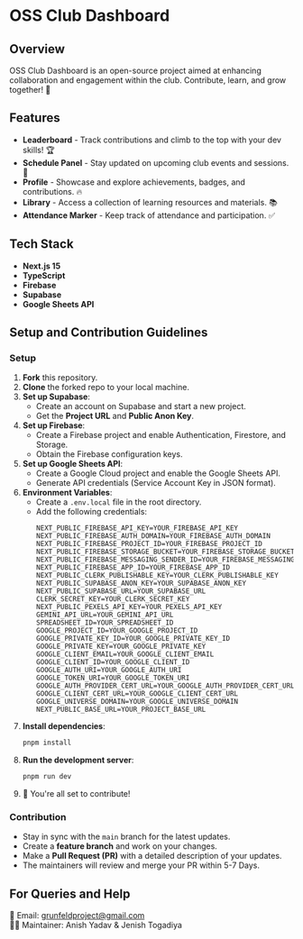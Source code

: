 # OSS Club Dashboard

## Overview
OSS Club Dashboard is an open-source project aimed at enhancing collaboration and engagement within the club. Contribute, learn, and grow together! 🚀

## Features
- **Leaderboard** - Track contributions and climb to the top with your dev skills! 🏆
- **Schedule Panel** - Stay updated on upcoming club events and sessions. 📅
- **Profile** - Showcase and explore achievements, badges, and contributions. 🔥
- **Library** - Access a collection of learning resources and materials. 📚
- **Attendance Marker** - Keep track of attendance and participation. ✅

## Tech Stack
- **Next.js 15**
- **TypeScript**
- **Firebase**
- **Supabase**
- **Google Sheets API**

## Setup and Contribution Guidelines

### Setup
1. **Fork** this repository.
2. **Clone** the forked repo to your local machine.
3. **Set up Supabase**:
   - Create an account on Supabase and start a new project.
   - Get the **Project URL** and **Public Anon Key**.
4. **Set up Firebase**:
   - Create a Firebase project and enable Authentication, Firestore, and Storage.
   - Obtain the Firebase configuration keys.
5. **Set up Google Sheets API**:
   - Create a Google Cloud project and enable the Google Sheets API.
   - Generate API credentials (Service Account Key in JSON format).
6. **Environment Variables**:
   - Create a `.env.local` file in the root directory.
   - Add the following credentials:
     ```env
     NEXT_PUBLIC_FIREBASE_API_KEY=YOUR_FIREBASE_API_KEY
     NEXT_PUBLIC_FIREBASE_AUTH_DOMAIN=YOUR_FIREBASE_AUTH_DOMAIN
     NEXT_PUBLIC_FIREBASE_PROJECT_ID=YOUR_FIREBASE_PROJECT_ID
     NEXT_PUBLIC_FIREBASE_STORAGE_BUCKET=YOUR_FIREBASE_STORAGE_BUCKET
     NEXT_PUBLIC_FIREBASE_MESSAGING_SENDER_ID=YOUR_FIREBASE_MESSAGING_SENDER_ID
     NEXT_PUBLIC_FIREBASE_APP_ID=YOUR_FIREBASE_APP_ID
     NEXT_PUBLIC_CLERK_PUBLISHABLE_KEY=YOUR_CLERK_PUBLISHABLE_KEY
     NEXT_PUBLIC_SUPABASE_ANON_KEY=YOUR_SUPABASE_ANON_KEY
     NEXT_PUBLIC_SUPABASE_URL=YOUR_SUPABASE_URL
     CLERK_SECRET_KEY=YOUR_CLERK_SECRET_KEY
     NEXT_PUBLIC_PEXELS_API_KEY=YOUR_PEXELS_API_KEY
     GEMINI_API_URL=YOUR_GEMINI_API_URL
     SPREADSHEET_ID=YOUR_SPREADSHEET_ID
     GOOGLE_PROJECT_ID=YOUR_GOOGLE_PROJECT_ID
     GOOGLE_PRIVATE_KEY_ID=YOUR_GOOGLE_PRIVATE_KEY_ID
     GOOGLE_PRIVATE_KEY=YOUR_GOOGLE_PRIVATE_KEY
     GOOGLE_CLIENT_EMAIL=YOUR_GOOGLE_CLIENT_EMAIL
     GOOGLE_CLIENT_ID=YOUR_GOOGLE_CLIENT_ID
     GOOGLE_AUTH_URI=YOUR_GOOGLE_AUTH_URI
     GOOGLE_TOKEN_URI=YOUR_GOOGLE_TOKEN_URI
     GOOGLE_AUTH_PROVIDER_CERT_URL=YOUR_GOOGLE_AUTH_PROVIDER_CERT_URL
     GOOGLE_CLIENT_CERT_URL=YOUR_GOOGLE_CLIENT_CERT_URL
     GOOGLE_UNIVERSE_DOMAIN=YOUR_GOOGLE_UNIVERSE_DOMAIN
     NEXT_PUBLIC_BASE_URL=YOUR_PROJECT_BASE_URL
     ```
7. **Install dependencies**:
   ```bash
   pnpm install
   ```
8. **Run the development server**:
   ```bash
   pnpm run dev
   ```
9. 🎉 You're all set to contribute!

### Contribution
- Stay in sync with the `main` branch for the latest updates.
- Create a **feature branch** and work on your changes.
- Make a **Pull Request (PR)** with a detailed description of your updates.
- The maintainers will review and merge your PR within 5-7 Days.

## For Queries and Help
📧 Email: grunfeldproject@gmail.com  
👨‍💻 Maintainer: Anish Yadav & Jenish Togadiya

